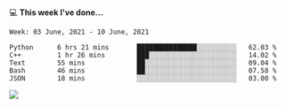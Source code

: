 💻 **This week I've done...**

<!--START_SECTION:waka-->
```text
Week: 03 June, 2021 - 10 June, 2021

Python      6 hrs 21 mins       ███████████████░░░░░░░░░░   62.03 % 
C++         1 hr 26 mins        ███░░░░░░░░░░░░░░░░░░░░░░   14.02 % 
Text        55 mins             ██░░░░░░░░░░░░░░░░░░░░░░░   09.04 % 
Bash        46 mins             ██░░░░░░░░░░░░░░░░░░░░░░░   07.58 % 
JSON        18 mins             ░░░░░░░░░░░░░░░░░░░░░░░░░   03.00 %
```
<!--END_SECTION:waka-->

![](https://hits.seeyoufarm.com/api/count/incr/badge.svg?url=https%3A%2F%2Fgithub.com%2Fkuanhungchen&count_bg=%2379C83D&title_bg=%23555555&icon=github.svg&icon_color=%23E7E7E7&title=hits&edge_flat=false)
